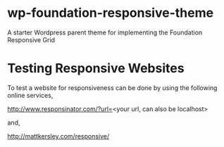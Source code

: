 wp-foundation-responsive-theme
==============================

A starter Wordpress parent theme for implementing the Foundation  Responsive Grid

Testing Responsive Websites
===========================
To test a website for responsiveness can be done by using the following online services,

http://www.responsinator.com/?url=<your url, can also be localhost>

and,

http://mattkersley.com/responsive/ 

